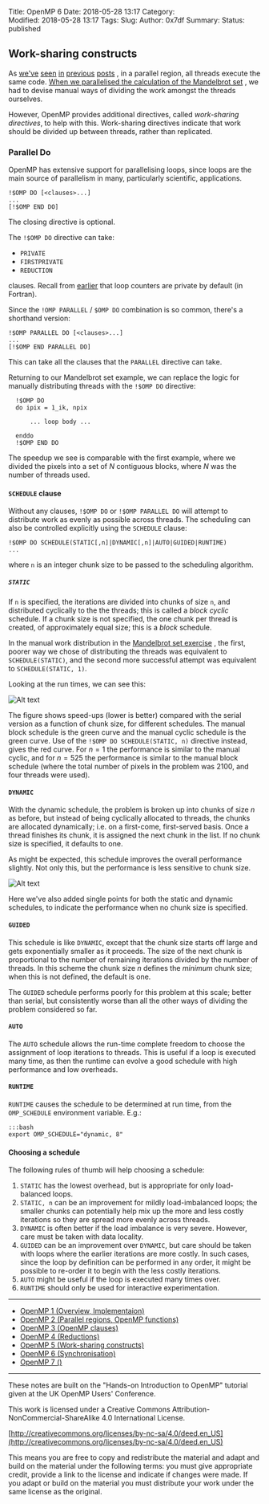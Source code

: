Title: OpenMP 6
Date: 2018-05-28 13:17
Category:  
Modified: 2018-05-28 13:17
Tags: 
Slug: 
Author: 0x7df
Summary: 
Status: published

## Work-sharing constructs

As
[we've]({filename}openmp-1.md)
[seen]({filename}openmp-2.md)
[in]({filename}openmp-3.md)
[previous]({filename}openmp-4.md)
[posts]({filename}openmp-5.md)
, in a parallel region, all threads execute the same code.
[When we parallelised the calculation of the Mandelbrot set]({filename}openmp-5.md)
, we had to devise manual ways of dividing the work amongst the threads
ourselves.

However, OpenMP provides additional directives, called *work-sharing
directives*, to help with this. Work-sharing directives indicate that work
should be divided up between threads, rather than replicated.

### Parallel Do

OpenMP has extensive support for parallelising loops, since loops are the main
source of parallelism in many, particularly scientific, applications.

    !$OMP DO [<clauses>...]
    ...
    [!$OMP END DO]

The closing directive is optional.

The `!$OMP DO` directive can take:

 - `PRIVATE`
 - `FIRSTPRIVATE`
 - `REDUCTION`

clauses. Recall from [earlier]({filename}openmp-3.md) that loop counters are
private by default (in Fortran).

Since the `!OMP PARALLEL` / `$OMP DO` combination is so common, there's a
shorthand version:

    !$OMP PARALLEL DO [<clauses>...]
    ...
    [!$OMP END PARALLEL DO]

This can take all the clauses that the `PARALLEL` directive can take.

Returning to our Mandelbrot set example, we can replace the logic for manually
distributing threads with the `!$OMP DO` directive:

      !$OMP DO
      do ipix = 1_ik, npix

          ... loop body ...
      
      enddo
      !$OMP END DO

The speedup we see is comparable with the first example, where we divided the
pixels into a set of $N$ contiguous blocks, where $N$ was the number of threads
used.

#### `SCHEDULE` clause

Without any clauses, `!$OMP DO` or `!$OMP PARALLEL DO` will attempt to
distribute work as evenly as possible across threads. The scheduling can also
be controlled explicitly using the `SCHEDULE` clause:

    !$OMP DO SCHEDULE(STATIC[,n]|DYNAMIC[,n]|AUTO|GUIDED|RUNTIME)
    ...

where `n` is an integer chunk size to be passed to the scheduling algorithm.

##### `STATIC`

If `n` is specified, the iterations are divided into chunks of
size `n`, and distributed cyclically to the the threads; this is called a
*block cyclic* schedule. If a chunk size is not specified, the one chunk per
thread is created, of approximately equal size; this is a *block* schedule.

In the manual work distribution in the
[Mandelbrot set exercise]({filename}openmp-5.md)
, the first, poorer way we chose of distributing the threads was equivalent to
`SCHEDULE(STATIC)`, and the second more successful attempt was equivalent to
`SCHEDULE(STATIC, 1)`.

Looking at the run times, we can see this:

![Alt text]({filename}images/mandelbrot_openmp.001.png)

The figure shows speed-ups (lower is better) compared with the serial version
as a function of chunk size, for different schedules. The manual block schedule
is the green curve and the manual cyclic schedule is the green curve. Use of
the `!$OMP DO SCHEDULE(STATIC, n)` directive instead, gives the red curve. For
$n = 1$ the performance is similar to the manual cyclic, and for $n = 525$ the
performance is similar to the manual block schedule (where the total number of
pixels in the problem was 2100, and four threads were used).

#### `DYNAMIC`

With the dynamic schedule, the problem is broken up into chunks of size $n$ as
before, but instead of being cyclically allocated to threads, the chunks are
allocated dynamically; i.e. on a first-come, first-served basis. Once a thread
finishes its chunk, it is assigned the next chunk in the list. If no chunk size
is specified, it defaults to one.

As might be expected, this schedule improves the overall performance slightly.
Not only this, but the performance is less sensitive to chunk size.

![Alt text]({filename}images/mandelbrot_openmp.002.png)

Here we've also added single points for both the static and dynamic schedules,
to indicate the performance when no chunk size is specified.

#### `GUIDED`

This schedule is like `DYNAMIC`, except that the chunk size starts off large
and gets exponentially smaller as it proceeds. The size of the next chunk is
proportional to the number of remaining iterations divided by the number of
threads. In this scheme the chunk size $n$ defines the *minimum* chunk size;
when this is not defined, the default is one.

The `GUIDED` schedule performs poorly for this problem at this scale; better
than serial, but consistently worse than all the other ways of dividing the
problem considered so far.

#### `AUTO`

The `AUTO` schedule allows the run-time complete freedom to choose the
assignment of loop iterations to threads. This is useful if a loop is executed
many time, as then the runtime can evolve a good schedule with high performance
and low overheads.

#### `RUNTIME`

`RUNTIME` causes the schedule to be determined at run time, from the
`OMP_SCHEDULE` environment variable. E.g.:

    :::bash
    export OMP_SCHEDULE="dynamic, 8"

#### Choosing a schedule

The following rules of thumb will help choosing a schedule:

1. `STATIC` has the lowest overhead, but is appropriate for only load-balanced
   loops.
2. `STATIC, n` can be an improvement for mildly load-imbalanced loops; the
   smaller chunks can potentially help mix up the more and less costly
   iterations so they are spread more evenly across threads.
3. `DYNAMIC` is often better if the load imbalance is very severe. However,
   care must be taken with data locality.
4.  `GUIDED` can be an improvement over `DYNAMIC`, but care should be taken
    with loops where the earlier iterations are more costly. In such cases,
    since the loop by definition can be performed in any order, it might be
    possible to re-order it to begin with the less costly iterations.
5. `AUTO` might be useful if the loop is executed many times over.
6. `RUNTIME` should only be used for interactive experimentation.

<hr/>

- [OpenMP 1 (Overview, Implementaion)]({filename}openmp-1.md)
- [OpenMP 2 (Parallel regions, OpenMP functions)]({filename}openmp-2.md)
- [OpenMP 3 (OpenMP clauses)]({filename}openmp-3.md)
- [OpenMP 4 (Reductions)]({filename}openmp-4.md)
- [OpenMP 5 (Work-sharing constructs)]({filename}openmp-5.md)
- [OpenMP 6 (Synchronisation)]({filename}openmp-6.md)
- [OpenMP 7 ()]({filename}openmp-7.md)

<hr/>

These notes are built on the "Hands-on Introduction to OpenMP" tutorial given at the UK OpenMP Users' Conference.

This work is licensed under a Creative Commons Attribution-NonCommercial-ShareAlike 4.0 International License.

[http://creativecommons.org/licenses/by-nc-sa/4.0/deed.en_US](http://creativecommons.org/licenses/by-nc-sa/4.0/deed.en_US)

This means you are free to copy and redistribute the material and adapt and build on the
material under the following terms: you must give appropriate credit, provide a link to the license and indicate if changes were made. If you adapt or build on the material you must distribute your work under the same license as the original.
